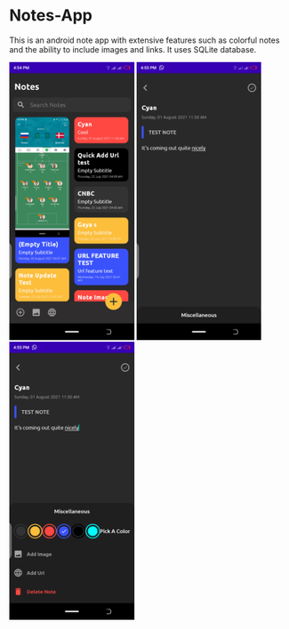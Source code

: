 # Notes-App
This is an android note app with extensive features such as colorful notes and the ability to include images and links. It uses SQLite database.

<img src = "demo_screens/Screenshot_20211028-165501.png" height = 500>

<img src = "demo_screens/Screenshot_20211028-165553.png" height = 500>

<img src = "demo_screens/Screenshot_20211028-165548.png" height = 500>
